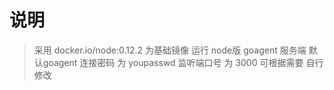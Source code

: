 # 说明

> 采用 docker.io/node:0.12.2 为基础镜像
> 运行 node版 goagent 服务端
> 默认goagent 连接密码 为 youpasswd
> 监听端口号 为 3000
> 可根据需要 自行修改
